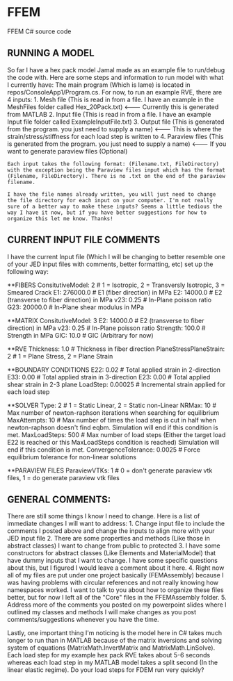 # FFEM
FFEM C# source code 

## RUNNING A MODEL
So far I have a hex pack model Jamal made as an example file to run/debug the code with. Here are some steps and information to run model with what I currently have:
The main program (Which is lame) is located in repos/ConsoleApp1/Program.cs. For now, to run an example RVE, there are 4 inputs:
    1. Mesh file  (This is read in from a file. I have an example in the MeshFiles folder called Hex_20Pack.txt) <--- Currently this is generated from MATLAB
    2. Input file (This is read in from a file. I have an example Input file folder called ExampleInputFile.txt)
    3. Output file (This is generated from the program. you just need to supply a name) <--- This is where the strain/stress/stiffness for each load step is written to
    4. Paraview files (This is generated from the program. you just need to supply a name) <--- If you want to generate paraview files (Optional)
    
    Each input takes the following format: (Filename.txt, FileDirectory) with the exception being the Paraview files input which has the format (Filename, FileDirectory). There is no .txt on the end of the paraview filename.
    
    I have the file names already written, you will just need to change the file directory for each input on your computer. I'm not really sure of a better way to make these inputs? Seems a little tedious the way I have it now, but if you have better suggestions for how to organize this let me know. Thanks!

## CURRENT INPUT FILE COMMENTS
I have the current Input file (Which I will be changing to better resemble one of your JED input files with comments, better formatting, etc) set up the following way:

**FIBERS
ConsitutiveModel: 2 # 1 = Isotropic, 2 = Transversly Isotropic, 3 = Smeared Crack
E1: 276000.0 # E1 (fiber direction) in MPa
E2: 14000.0  # E2 (transverse to fiber direction) in MPa
v23: 0.25    # In-Plane poisson ratio 
G23: 20000.0 # In-Plane shear modulus in MPa

**MATRIX
ConsitutiveModel: 3
E2: 14000.0  # E2 (transverse to fiber direction) in MPa
v23: 0.25    # In-Plane poisson ratio 
Strength: 100.0 # Strength in MPa
GIC: 10.0    # GIC (Arbitrary for now)

**RVE
Thickness: 1.0 # Thickness in fiber direction
PlaneStressPlaneStrain: 2 # 1 = Plane Stress, 2 = Plane Strain

**BOUNDARY CONDITIONS
E22: 0.02 # Total applied strain in 2-direction
E33: 0.00 # Total applied strain in 3-direction
E23: 0.00 # Total applied shear strain in 2-3 plane
LoadStep: 0.00025 # Incremental strain applied for each load step

**SOLVER
Type: 2   # 1 = Static Linear, 2 = Static non-Linear
NRMax: 10 # Max number of newton-raphson iterations when searching for equilibrium
MaxAttempts: 10 # Max number of times the load step is cut in half when newton-raphson doesn't find eqbm. Simulation will end if this condition is met.
MaxLoadSteps: 500 # Max number of load steps (Either the target load E22 is reached or this MaxLoadSteps condition is reached) Simulation will end if this condition is met.
ConvergenceTolerance: 0.0025 # Force equilibrium tolerance for non-linear solutions

**PARAVIEW FILES
ParaviewVTKs: 1 # 0 = don't generate paraview vtk files, 1 = do generate paraview vtk files

## GENERAL COMMENTS:
There are still some things I know I need to change. Here is a list of immediate changes I will want to address:
    1. Change input file to include the comments I posted above and change the inputs to align more with your JED input file
    2. There are some properties and methods (Like those in abstract classes) I want to change from public to protected
    3. I have some constructors for abstract classes (Like Elements and MaterialModel) that have dummy inputs that I want to change. I have some specific questions about this, but I figured I would leave a comment about it here. 
    4. Right now all of my files are put under one project basically (FEMAssembly) because I was having problems with circular references and not really knowing how namespaces worked. I want to talk to you about how to organize these files better, but for now I left all of the "Core" files in the FFEMAssembly folder.
    5. Address more of the comments you posted on my powerpoint slides where I outlined my classes and methods
I will make changes as you post comments/suggestions whenever you have the time.

Lastly, one important thing I'm noticing is the model here in C# takes much longer to run than in MATLAB because of the matrix inversions and solving system of equations (MatrixMath.InvertMatrix and MatrixMath.LinSolve). Each load step for my example hex pack RVE takes about 5-6 seconds whereas each load step in my MATLAB model takes a split second (In the linear elastic regime). Do your load steps for FDEM run very quickly?